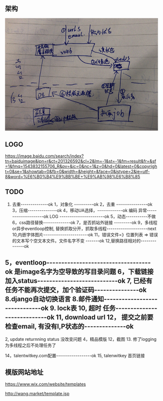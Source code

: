 
## 架构
![](docs/image/架构.png)


## LOGO
https://image.baidu.com/search/index?tn=baiduimage&ipn=r&ct=201326592&cl=2&lm=-1&st=-1&fm=result&fr=&sf=1&fmq=1543832155706_R&pv=&ic=0&nc=1&z=0&hd=0&latest=0&copyright=0&se=1&showtab=0&fb=0&width=&height=&face=0&istype=2&ie=utf-8&word=%E6%B0%B4%E9%BB%BE+%E9%AB%98%E6%B8%85

## TODO
1. 去重--------------ok
1，对象化 ----------ok
2，去重  ----------------ok
3，压缩---------------ok
4，移动UA选择，-------------ok
编码
异常---------------------ok
LOG -----------------------ok
5，动态-----------不做
6，css路径替换--------------ok
7，是否抓站外链接 ---------ok
9，多线程or异步eventloop控制, 替换抓取分开，抓取多线程---------------------next
10,内嵌字体图片-----------------------ok
11，错误文件=》位置列表  =>  错误的文本写个空文本文件。文件名字不变 -------ok
12,替换路径相对的--------------ok

5，eventloop-----------------------------------ok 是image名字为空导致的写目录问题
6，下载链接加入status---------------------------ok
7, 已经有任务不能再次提交，加个验证码---------------ok
8.django自动切换语言
8.邮件通知------------------------------ok
9. lock表
10, 超时 任务----------------------------ok
11, download url
12， 提交之前要检查email, 有没有I,P状态的--------------ok
--------------------------
2, update returnning status 没改变问题
4，精品模版
12，截图
13. 修了logging 为多线程之后不处理任务了

14，talentwitkey.com配置------------------ok
15, talenwitkey 首页链接





## 模版网站地址

https://www.wix.com/website/templates

http://wang.market/template.jsp


